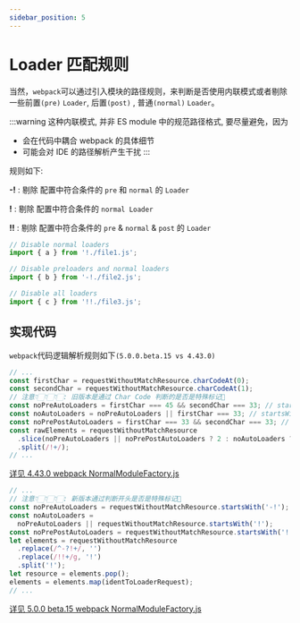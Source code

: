 ```yaml
---
sidebar_position: 5
---
```


# Loader 匹配规则

当然，`webpack`可以通过引入模块的路径规则，来判断是否使用内联模式或者剔除一些前置`(pre)` `Loader`, 后置`(post)` , 普通`(normal)` `Loader`。

:::warning
这种内联模式, 并非 ES module 中的规范路径格式, 要尽量避免，因为

- 会在代码中耦合 webpack 的具体细节
- 可能会对 IDE 的路径解析产生干扰
:::

规则如下:

**-!** : 剔除 配置中符合条件的 `pre` 和 `normal` 的 `Loader`

**!** : 剔除 配置中符合条件的 `normal Loader`

**!!** : 剔除 配置中符合条件的 `pre` & `normal` & `post` 的 `Loader`

```javascript
// Disable normal loaders
import { a } from '!./file1.js';

// Disable preloaders and normal loaders
import { b } from '-!./file2.js';

// Disable all loaders
import { c } from '!!./file3.js';
```

## 实现代码

`webpack`代码逻辑解析规则如下`(5.0.0.beta.15 vs 4.43.0)`

```javascript
// ...
const firstChar = requestWithoutMatchResource.charCodeAt(0);
const secondChar = requestWithoutMatchResource.charCodeAt(1);
// 注意👇🏻👇🏻👇🏻: 旧版本是通过 Char Code 判断的是否是特殊标记📌
const noPreAutoLoaders = firstChar === 45 && secondChar === 33; // startsWith "-!"
const noAutoLoaders = noPreAutoLoaders || firstChar === 33; // startsWith "!"
const noPrePostAutoLoaders = firstChar === 33 && secondChar === 33; // startsWith "!!";
const rawElements = requestWithoutMatchResource
  .slice(noPreAutoLoaders || noPrePostAutoLoaders ? 2 : noAutoLoaders ? 1 : 0)
  .split(/!+/);
// ...
```
[详见 4.43.0 webpack NormalModuleFactory.js](https://github.com/webpack/webpack/blob/c9d4ff7b054fc581c96ce0e53432d44f9dd8ca72/lib/NormalModuleFactory.js#L180)

```javascript
// ...
// 注意👇🏻👇🏻👇🏻: 新版本通过判断开头是否是特殊标记📌
const noPreAutoLoaders = requestWithoutMatchResource.startsWith('-!');
const noAutoLoaders =
  noPreAutoLoaders || requestWithoutMatchResource.startsWith('!');
const noPrePostAutoLoaders = requestWithoutMatchResource.startsWith('!!');
let elements = requestWithoutMatchResource
  .replace(/^-?!+/, '')
  .replace(/!!+/g, '!')
  .split('!');
let resource = elements.pop();
elements = elements.map(identToLoaderRequest);
// ...
```
[详见 5.0.0 beta.15 webpack NormalModuleFactory.js](https://github.com/webpack/webpack/blob/2db705096bd9fa869e5cbe3e9fe5e09b0089c188/lib/NormalModuleFactory.js#L273)
